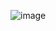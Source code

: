 ![image](https://user-images.githubusercontent.com/81418010/233615671-e74b9346-1c02-4f73-aba9-244f8499a024.png)

